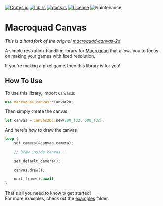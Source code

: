 [![Crates.io](https://img.shields.io/crates/v/macroquad-canvas?style=flat)](https://crates.io/crates/macroquad-canvas)
[![Lib.rs](https://img.shields.io/crates/v/macroquad-canvas?color=%2384f&label=lib.rs)](https://lib.rs/crates/macroquad-canvas)
[![docs.rs](https://img.shields.io/docsrs/macroquad-canvas?style=flat)](https://docs.rs/macroquad-canvas/0.3.2/macroquad_canvas/)
[![License](https://img.shields.io/crates/l/macroquad-canvas)](https://gitlab.com/alexmozaidze/macroquad-canvas/-/blob/main/LICENSE)
![Maintenance](https://img.shields.io/maintenance/yes/2023)

# Macroquad Canvas

*This is a hard fork of the original
[macroquad-canvas-2d](https://git.sr.ht/~nik_codes/macroquad-canvas)*

A simple resolution-handling library for
[Macroquad](https://github.com/not-fl3/macroquad) that allows you to focus on making your games with
fixed resolution.

If you're making a pixel game, then this library is for you!

## How To Use

To use this library, import `Canvas2D`

```rust
use macroquad_canvas::Canvas2D;
```

Then simply create the canvas

```rust
let canvas = Canvas2D::new(800_f32, 600_f32);
```

And here's how to draw the canvas

```rust
loop {
    set_camera(&canvas.camera);

    // Draw inside canvas...

    set_default_camera();

    canvas.draw();

    next_frame().await
}
```

That's all you need to know to get started!  
For more examples, check out the
[examples](https://gitlab.com/alexmozaidze/macroquad-canvas/-/tree/main/examples) folder.
